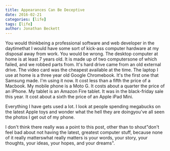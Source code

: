 ```yaml
---
title: Appearances Can Be Deceptive
date: 2016-02-21
categories: [life]
tags: [life]
author: Jonathan Beckett
---
```


You would thinkbeing a professional software and web developer in the daytimethat I would have some sort of kick-ass computer hardware at my disposal away from work. You would be wrong. The desktop computer at home is at least 7 years old. It is made up of two computersone of which failed, and we robbed parts from. It's hard drive came from an old external drive. The video card was the cheapest available at the time. The laptop I use at home is a three year old Google Chromebook. It's the first one that Samsung made. I'm using it now. It cost less than a fifth the price of a Macbook. My mobile phone is a Moto G. It costs about a quarter the price of an iPhone. My tablet is an Amazon Fire tablet. It was in the black-friday sale this year. It cost about a sixth the price of an Apple iPad Mini.

Everything I have gets used a lot. I look at people spending megabucks on the latest Apple toys and wonder what the hell they are doingyou've all seen the photos I get out of my phone.

I don't think there really was a point to this post, other than to shout"don't feel bad about not having the latest, greatest computer stuff, because none of it really matterswhat really matters is your words, your story, your thoughts, your ideas, your hopes, and your dreams".